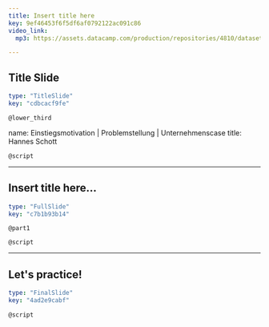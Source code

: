 ```yaml
---
title: Insert title here
key: 9ef46453f6f5df6af0792122ac091c86
video_link:
  mp3: https://assets.datacamp.com/production/repositories/4810/datasets/d1b8fca71d9c6d18b223b6effa35f61c16b0eff1/Five%20Armies.mp3

---
```

## Title Slide

```yaml
type: "TitleSlide"
key: "cdbcacf9fe"
```

`@lower_third`

name: Einstiegsmotivation | Problemstellung | Unternehmenscase
title: Hannes Schott


`@script`



---
## Insert title here...

```yaml
type: "FullSlide"
key: "c7b1b93b14"
```

`@part1`



`@script`



---
## Let's practice!

```yaml
type: "FinalSlide"
key: "4ad2e9cabf"
```

`@script`


